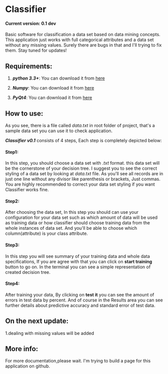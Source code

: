 # Classifier
#### Current version: 0.1 dev
Basic software for classification a data set based on data mining concepts. This application just works with full categorical attributes and a data set without 
any missing values. Surely there are bugs in that and I'll trying to fix them. Stay tuned for updates!

## Requirements:

1. ***python 3.3+***: You can download it from [here](http:www.python.org)

2. ***Numpy***: You can download it from [here](http://sourceforge.net/projects/numpy/files/NumPy/1.9.1/)

3. ***PyQt4***: You can download it from [here](http://www.riverbankcomputing.com/software/pyqt/download)

## How to use:

As you see, there is a file called _data.txt_ in root folder of project, that's a sample data set you can use it to check application.

***Classifier v0.1*** consists of 4 steps, Each step is completely depicted below:

#### Step1:
In this step, you should choose a data set with _.txt_ format. this data set will be the cornerstone of your decision tree. I suggest you to see the
correct styling of a data set by looking at _data.txt_ file. As you'll see all records are in just one line without any divisor like parenthesis or brackets, Just 
commas. You are highly recommended to correct your data set styling if you want Classifier works fine.
#### Step2:
After choosing the data set, In this step you should can use your configuration for your data set such as which amount of data will be used as training data or how 
classifier should choose training data from the whole instances of data set. And you'll be able to choose which column(attribute) is your class attribute.
#### Step3:
In this step you will see summary of your training data and whole data specifications, If you are agree with that you can click on __start training__ button
to go on. In the terminal you can see a simple representation of created decision tree.
#### Step4:
After training your data, By clicking on __test it__ you can see the amount of errors in test data by percent. And of course in the Results area you can see
further details about predictive accuracy and standard error of test data. 

## On the next update:
1.dealing with missing values will be added

## More info:
For more documentation,please wait. I'm trying to build a page for this application on github.